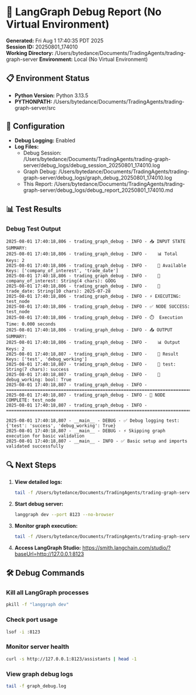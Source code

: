 # 🐛 LangGraph Debug Report (No Virtual Environment)

**Generated:** Fri Aug  1 17:40:35 PDT 2025  
**Session ID:** 20250801_174010  
**Working Directory:** /Users/bytedance/Documents/TradingAgents/trading-graph-server
**Environment:** Local (No Virtual Environment)

## 📋 Environment Status

- **Python Version:** Python 3.13.5
- **PYTHONPATH:** /Users/bytedance/Documents/TradingAgents/trading-graph-server/src

## 🔧 Configuration

- **Debug Logging:** Enabled
- **Log Files:**
  - Debug Session: /Users/bytedance/Documents/TradingAgents/trading-graph-server/debug_logs/debug_session_20250801_174010.log
  - Graph Debug: /Users/bytedance/Documents/TradingAgents/trading-graph-server/debug_logs/graph_debug_20250801_174010.log
  - This Report: /Users/bytedance/Documents/TradingAgents/trading-graph-server/debug_logs/debug_report_20250801_174010.md

## 📊 Test Results

### Debug Test Output
```
2025-08-01 17:40:18,806 - trading_graph_debug - INFO - 📥 INPUT STATE SUMMARY:
2025-08-01 17:40:18,806 - trading_graph_debug - INFO -    📊 Total Keys: 2
2025-08-01 17:40:18,806 - trading_graph_debug - INFO -    🔑 Available Keys: ['company_of_interest', 'trade_date']
2025-08-01 17:40:18,806 - trading_graph_debug - INFO -    📝 company_of_interest: String(4 chars): GOOG
2025-08-01 17:40:18,806 - trading_graph_debug - INFO -    📝 trade_date: String(10 chars): 2025-07-28
2025-08-01 17:40:18,806 - trading_graph_debug - INFO - ⚡ EXECUTING: test_node
2025-08-01 17:40:18,806 - trading_graph_debug - INFO - ✅ NODE SUCCESS: test_node
2025-08-01 17:40:18,806 - trading_graph_debug - INFO - ⏱️  Execution Time: 0.000 seconds
2025-08-01 17:40:18,806 - trading_graph_debug - INFO - 📤 OUTPUT SUMMARY:
2025-08-01 17:40:18,806 - trading_graph_debug - INFO -    📊 Output Keys: 2
2025-08-01 17:40:18,807 - trading_graph_debug - INFO -    🔑 Result Keys: ['test', 'debug_working']
2025-08-01 17:40:18,807 - trading_graph_debug - INFO -    📝 test: String(7 chars): success
2025-08-01 17:40:18,807 - trading_graph_debug - INFO -    📝 debug_working: bool: True
2025-08-01 17:40:18,807 - trading_graph_debug - INFO - ================================================================================
2025-08-01 17:40:18,807 - trading_graph_debug - INFO - 🏁 NODE COMPLETE: test_node
2025-08-01 17:40:18,807 - trading_graph_debug - INFO - ================================================================================

2025-08-01 17:40:18,807 - __main__ - DEBUG - ✅ Debug logging test: {'test': 'success', 'debug_working': True}
2025-08-01 17:40:18,807 - __main__ - DEBUG - ⚡ Skipping graph execution for basic validation
2025-08-01 17:40:18,807 - __main__ - INFO - ✅ Basic setup and imports validated successfully
```

## 🔍 Next Steps

1. **View detailed logs:**
   ```bash
   tail -f /Users/bytedance/Documents/TradingAgents/trading-graph-server/debug_logs/debug_session_20250801_174010.log
   ```

2. **Start debug server:**
   ```bash
   langgraph dev --port 8123 --no-browser
   ```

3. **Monitor graph execution:**
   ```bash
   tail -f /Users/bytedance/Documents/TradingAgents/trading-graph-server/debug_logs/graph_debug_20250801_174010.log
   ```

4. **Access LangGraph Studio:**
   https://smith.langchain.com/studio/?baseUrl=http://127.0.0.1:8123

## 🛠️ Debug Commands

### Kill all LangGraph processes
```bash
pkill -f "langgraph dev"
```

### Check port usage
```bash
lsof -i :8123
```

### Monitor server health
```bash
curl -s http://127.0.0.1:8123/assistants | head -1
```

### View graph debug logs
```bash
tail -f graph_debug.log
```

